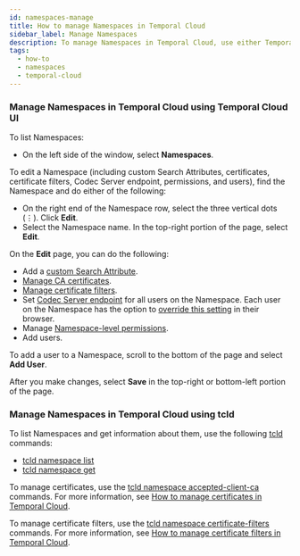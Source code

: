 ```yaml
---
id: namespaces-manage
title: How to manage Namespaces in Temporal Cloud
sidebar_label: Manage Namespaces
description: To manage Namespaces in Temporal Cloud, use either Temporal Cloud UI or tcld.
tags:
  - how-to
  - namespaces
  - temporal-cloud
---
```


<!--- How to manage Namespaces in Temporal Cloud using Temporal Cloud UI --->

### Manage Namespaces in Temporal Cloud using Temporal Cloud UI

To list Namespaces:

- On the left side of the window, select **Namespaces**.

To edit a Namespace (including custom Search Attributes, certificates, certificate filters, Codec Server endpoint, permissions, and users), find the Namespace and do either of the following:

- On the right end of the Namespace row, select the three vertical dots (⋮). Click **Edit**.
- Select the Namespace name. In the top-right portion of the page, select **Edit**.

On the **Edit** page, you can do the following:

- Add a [custom Search Attribute](/visibility#custom-search-attributes).
- [Manage CA certificates](/cloud/certificates-intro).
- [Manage certificate filters](/cloud/certificates-intro#manage-certificate-filters-using-temporal-cloud-ui).
- Set [Codec Server endpoint](/production-readiness/develop#set-your-codec-server-endpoints-with-web-ui-and-cli) for all users on the Namespace.
  Each user on the Namespace has the option to [override this setting](/production-readiness/develop#web-ui) in their browser.
- Manage [Namespace-level permissions](/cloud/#namespace-level-permissions).
- Add users.

To add a user to a Namespace, scroll to the bottom of the page and select **Add User**.

After you make changes, select **Save** in the top-right or bottom-left portion of the page.

<!--- How to manage Namespaces in Temporal Cloud using tcld --->

### Manage Namespaces in Temporal Cloud using tcld

To list Namespaces and get information about them, use the following [tcld](/cloud/tcld/) commands:

- [tcld namespace list](/cloud/tcld/namespace/list)
- [tcld namespace get](/cloud/tcld/namespace/get)

To manage certificates, use the [tcld namespace accepted-client-ca](/cloud/tcld/namespace/accepted-client-ca/index) commands.
For more information, see [How to manage certificates in Temporal Cloud](/cloud/certificates-intro).

To manage certificate filters, use the [tcld namespace certificate-filters](/cloud/tcld/namespace/certificate-filters/index) commands.
For more information, see [How to manage certificate filters in Temporal Cloud](/cloud/certificates-intro#manage-certificate-filters).
